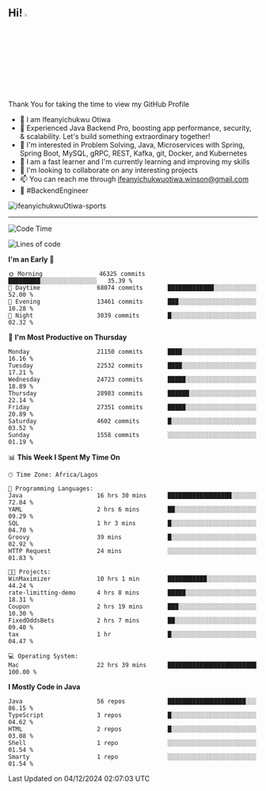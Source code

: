 <!-- BLOG-POST-LIST:START --><!-- BLOG-POST-LIST:END -->

## Hi! <img src="https://media.giphy.com/media/hvRJCLFzcasrR4ia7z/giphy.gif" width="4%"> 

Thank You for taking the time to view my GitHub Profile

- 👋 I am Ifeanyichukwu Otiwa
- 🚀 Experienced Java Backend Pro, boosting app performance, security, & scalability. Let's build something extraordinary together!
- 👀 I'm interested in Problem Solving, Java, Microservices with Spring, Spring Boot, MySQL, gRPC, REST, Kafka, git, Docker, and Kubernetes
- 🌱 I am a fast learner and I'm currently learning and improving my skills
- 💞️ I'm looking to collaborate on any interesting projects
- 📫 You can reach me through ifeanyichukwuotiwa.winson@gmail.com
- 🚀 #BackendEngineer

<p align="left" marginTop="10px"> <img src="https://komarev.com/ghpvc/?username=ifeanyichukwuOtiwa-sports&label=Profile%20views&color=0e75b6&style=for-the-badge" alt="ifeanyichukwuOtiwa-sports" /> </p>

***

<!--START_SECTION:waka-->
![Code Time](http://img.shields.io/badge/Code%20Time-3%2C184%20hrs%2029%20mins-blue)

![Lines of code](https://img.shields.io/badge/From%20Hello%20World%20I%27ve%20Written-32.7%20million%20lines%20of%20code-blue)

**I'm an Early 🐤** 

```text
🌞 Morning                46325 commits       █████████░░░░░░░░░░░░░░░░   35.39 % 
🌆 Daytime                68074 commits       █████████████░░░░░░░░░░░░   52.00 % 
🌃 Evening                13461 commits       ███░░░░░░░░░░░░░░░░░░░░░░   10.28 % 
🌙 Night                  3039 commits        █░░░░░░░░░░░░░░░░░░░░░░░░   02.32 % 
```
📅 **I'm Most Productive on Thursday** 

```text
Monday                   21150 commits       ████░░░░░░░░░░░░░░░░░░░░░   16.16 % 
Tuesday                  22532 commits       ████░░░░░░░░░░░░░░░░░░░░░   17.21 % 
Wednesday                24723 commits       █████░░░░░░░░░░░░░░░░░░░░   18.89 % 
Thursday                 28983 commits       ██████░░░░░░░░░░░░░░░░░░░   22.14 % 
Friday                   27351 commits       █████░░░░░░░░░░░░░░░░░░░░   20.89 % 
Saturday                 4602 commits        █░░░░░░░░░░░░░░░░░░░░░░░░   03.52 % 
Sunday                   1558 commits        ░░░░░░░░░░░░░░░░░░░░░░░░░   01.19 % 
```


📊 **This Week I Spent My Time On** 

```text
🕑︎ Time Zone: Africa/Lagos

💬 Programming Languages: 
Java                     16 hrs 30 mins      ██████████████████░░░░░░░   72.84 % 
YAML                     2 hrs 6 mins        ██░░░░░░░░░░░░░░░░░░░░░░░   09.29 % 
SQL                      1 hr 3 mins         █░░░░░░░░░░░░░░░░░░░░░░░░   04.70 % 
Groovy                   39 mins             █░░░░░░░░░░░░░░░░░░░░░░░░   02.92 % 
HTTP Request             24 mins             ░░░░░░░░░░░░░░░░░░░░░░░░░   01.83 % 

🐱‍💻 Projects: 
WinMaximizer             10 hrs 1 min        ███████████░░░░░░░░░░░░░░   44.24 % 
rate-limitting-demo      4 hrs 8 mins        █████░░░░░░░░░░░░░░░░░░░░   18.31 % 
Coupon                   2 hrs 19 mins       ███░░░░░░░░░░░░░░░░░░░░░░   10.30 % 
FixedOddsBets            2 hrs 7 mins        ██░░░░░░░░░░░░░░░░░░░░░░░   09.40 % 
tax                      1 hr                █░░░░░░░░░░░░░░░░░░░░░░░░   04.47 % 

💻 Operating System: 
Mac                      22 hrs 39 mins      █████████████████████████   100.00 % 
```

**I Mostly Code in Java** 

```text
Java                     56 repos            ██████████████████████░░░   86.15 % 
TypeScript               3 repos             █░░░░░░░░░░░░░░░░░░░░░░░░   04.62 % 
HTML                     2 repos             █░░░░░░░░░░░░░░░░░░░░░░░░   03.08 % 
Shell                    1 repo              ░░░░░░░░░░░░░░░░░░░░░░░░░   01.54 % 
Smarty                   1 repo              ░░░░░░░░░░░░░░░░░░░░░░░░░   01.54 % 
```




 Last Updated on 04/12/2024 02:07:03 UTC
<!--END_SECTION:waka-->

<!--
<p align="center">
![trophy](https://github-profile-trophy.vercel.app/?username=ifeanyichukwuOtiwa-sports&theme=onedark) (https://github.com/ryo-ma/github-profile-trophy)
</p>
-->

<!---
ifeanyi-otiwa/ifeanyi-otiwa is a ✨ special ✨ repository because its `README.md` (this file) appears on your GitHub profile.
You can click the Preview link to take a look at your changes.
--->
